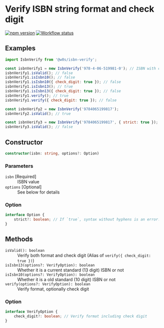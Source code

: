 # Verify ISBN string format and check digit

[![npm version](https://badge.fury.io/js/%40w0s%2Fisbn-verify.svg)](https://www.npmjs.com/package/@w0s/isbn-verify)
[![Workflow status](https://github.com/SaekiTominaga/js-library/actions/workflows/package-isbn-verify.yml/badge.svg)](https://github.com/SaekiTominaga/js-library/actions/workflows/package-isbn-verify.yml)

## Examples

```JavaScript
import IsbnVerify from '@w0s/isbn-verify';

const isbnVerify1 = new IsbnVerify('978-4-06-519981-0'); // ISBN with correct format but wrong check digit
isbnVerify1.isValid(); // false
isbnVerify1.isIsbn10(); // false
isbnVerify1.isIsbn10({ check_digit: true }); // false
isbnVerify1.isIsbn13(); // true
isbnVerify1.isIsbn13({ check_digit: true }); // false
isbnVerify1.verify(); // true
isbnVerify1.verify({ check_digit: true }); // false

const isbnVerify2 = new IsbnVerify('9784065199817');
isbnVerify2.isValid(); // true

const isbnVerify3 = new IsbnVerify('9784065199817', { strict: true });
isbnVerify3.isValid(); // false
```

## Constructor

```TypeScript
constructor(isbn: string, options?: Option)
```

### Parameters

<dl>
<dt><code>isbn</code> [Required]</dt>
<dd>ISBN value</dd>
<dt><code>options</code> [Optional]</dt>
<dd>See below for details</dd>
</dl>

### Option

```TypeScript
interface Option {
	strict?: boolean; // If `true`, syntax without hyphens is an error. If not specified, it defaults to `false`
}
```

## Methods

<dl>
<dt><code>isValid(): boolean</code></dt>
<dd>Verify both format and check digit (Alias of <code>verify({ check_digit: true })</code>)</dd>
<dt><code>isIsbn13(options?: VerifyOption): boolean</code></dt>
<dd>Whether it is a current standard (13 digit) ISBN or not</dd>
<dt><code>isIsbn10(options?: VerifyOption): boolean</code></dt>
<dd>Whether it is a old standard (10 digit) ISBN or not</dd>
<dt><code>verify(options?: VerifyOption): boolean</code></dt>
<dd>Verify format, optionally check digit</dd>
</dl>

### Option

```TypeScript
interface VerifyOption {
	check_digit?: boolean; // Verify format including check digit
}
```
